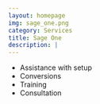 ```yaml
---
layout: homepage
img: sage_one.png
category: Services
title: Sage One
description: |
---
```

<ul>
    <li>Assistance with setup</li>
    <li>Conversions</li>
    <li>Training</li>
    <li>Consultation</li>
</ul>
